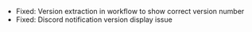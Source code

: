 - Fixed: Version extraction in workflow to show correct version number
- Fixed: Discord notification version display issue